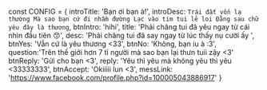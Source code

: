 const CONFIG = {
     introTitle: 'Bạn ơi bạn à!',
     introDesc: `Trái đất vốn lạ thường
     Mà sao bạn cứ đi nhầm đường
     Lạc vào tim tui lẻ loi
     Đằng sau chữ yêu đây là thương`,
     btnIntro: 'hihi',
     title: 'Phải chăng tui đã yêu ngay từ cái nhìn đầu tiên 😙',
     desc: 'Phải chăng tui đã say ngay từ lúc thấy nụ cười ấy ',
     btnYes: 'Vẫn cứ là yêu thương <33',
     btnNo: 'Không, bạn iu à :3',
     question:'Trên thế giới hơn 7 tỉ người mà sao bạn lại thưn tuii zậy <3'
     btnReply: 'Gửi cho bạn <3',
     reply: 'Yêu thì yêu mà không yêu thì yêu <33333333',
     btnAccept: 'Okiiiii lun <3',
     messLink: 'https://www.facebook.com/profile.php?id=100005043886917'
 }
                
